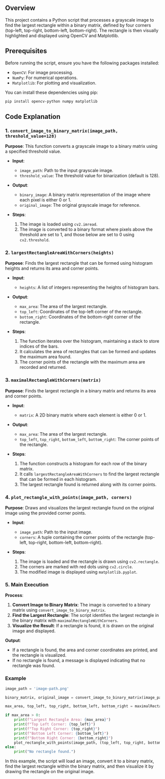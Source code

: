 
## Overview

This project contains a Python script that processes a grayscale image to find the largest rectangle within a binary matrix, defined by four corners (top-left, top-right, bottom-left, bottom-right). The rectangle is then visually highlighted and displayed using OpenCV and Matplotlib.

## Prerequisites

Before running the script, ensure you have the following packages installed:

- `OpenCV`: For image processing.
- `NumPy`: For numerical operations.
- `Matplotlib`: For plotting and visualization.

You can install these dependencies using pip:

```bash
pip install opencv-python numpy matplotlib
```

## Code Explanation

### 1. `convert_image_to_binary_matrix(image_path, threshold_value=128)`

**Purpose**: This function converts a grayscale image to a binary matrix using a specified threshold value.

- **Input**:
  - `image_path`: Path to the input grayscale image.
  - `threshold_value`: The threshold value for binarization (default is 128).
  
- **Output**:
  - `binary_image`: A binary matrix representation of the image where each pixel is either 0 or 1.
  - `original_image`: The original grayscale image for reference.

- **Steps**:
  1. The image is loaded using `cv2.imread`.
  2. The image is converted to a binary format where pixels above the threshold are set to 1, and those below are set to 0 using `cv2.threshold`.

### 2. `largestRectangleAreaWithCorners(heights)`

**Purpose**: Finds the largest rectangle that can be formed using histogram heights and returns its area and corner points.

- **Input**:
  - `heights`: A list of integers representing the heights of histogram bars.
  
- **Output**:
  - `max_area`: The area of the largest rectangle.
  - `top_left`: Coordinates of the top-left corner of the rectangle.
  - `bottom_right`: Coordinates of the bottom-right corner of the rectangle.

- **Steps**:
  1. The function iterates over the histogram, maintaining a stack to store indices of the bars.
  2. It calculates the area of rectangles that can be formed and updates the maximum area found.
  3. The corner points of the rectangle with the maximum area are recorded and returned.

### 3. `maximalRectangleWithCorners(matrix)`

**Purpose**: Finds the largest rectangle in a binary matrix and returns its area and corner points.

- **Input**:
  - `matrix`: A 2D binary matrix where each element is either 0 or 1.
  
- **Output**:
  - `max_area`: The area of the largest rectangle.
  - `top_left`, `top_right`, `bottom_left`, `bottom_right`: The corner points of the rectangle.

- **Steps**:
  1. The function constructs a histogram for each row of the binary matrix.
  2. It calls `largestRectangleAreaWithCorners` to find the largest rectangle that can be formed in each histogram.
  3. The largest rectangle found is returned along with its corner points.

### 4. `plot_rectangle_with_points(image_path, corners)`

**Purpose**: Draws and visualizes the largest rectangle found on the original image using the provided corner points.

- **Input**:
  - `image_path`: Path to the input image.
  - `corners`: A tuple containing the corner points of the rectangle (top-left, top-right, bottom-left, bottom-right).
  
- **Steps**:
  1. The image is loaded and the rectangle is drawn using `cv2.rectangle`.
  2. The corners are marked with red dots using `cv2.circle`.
  3. The modified image is displayed using `matplotlib.pyplot`.

### 5. Main Execution

**Process**:

1. **Convert Image to Binary Matrix**: The image is converted to a binary matrix using `convert_image_to_binary_matrix`.
2. **Find the Largest Rectangle**: The script identifies the largest rectangle in the binary matrix with `maximalRectangleWithCorners`.
3. **Visualize the Result**: If a rectangle is found, it is drawn on the original image and displayed.

**Output**:
- If a rectangle is found, the area and corner coordinates are printed, and the rectangle is visualized.
- If no rectangle is found, a message is displayed indicating that no rectangle was found.

### Example

```python
image_path = 'image-path.png' 

binary_matrix, original_image = convert_image_to_binary_matrix(image_path)

max_area, top_left, top_right, bottom_left, bottom_right = maximalRectangleWithCorners(binary_matrix)

if max_area > 0:
    print(f"Largest Rectangle Area: {max_area}")
    print(f"Top Left Corner: {top_left}")
    print(f"Top Right Corner: {top_right}")
    print(f"Bottom Left Corner: {bottom_left}")
    print(f"Bottom Right Corner: {bottom_right}")
    plot_rectangle_with_points(image_path, (top_left, top_right, bottom_left, bottom_right))
else:
    print("No rectangle found.")
```

In this example, the script will load an image, convert it to a binary matrix, find the largest rectangle within the binary matrix, and then visualize it by drawing the rectangle on the original image.
